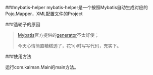 ###mybatis-helper
mybatis-helper是一个按照Mybatis自动生成对应的Pojo,Mapper，XML配置文件的Project

###造轮子的原因

> [Mybatis](https://github.com/mybatis/mybatis-3)官方提供的[generator](https://github.com/mybatis/generator)不太好使；
> 
> 今天心情简直糟糕透了，花1小时写写代码，充实下。


###使用方法

运行com.kalman.Main的main方法。